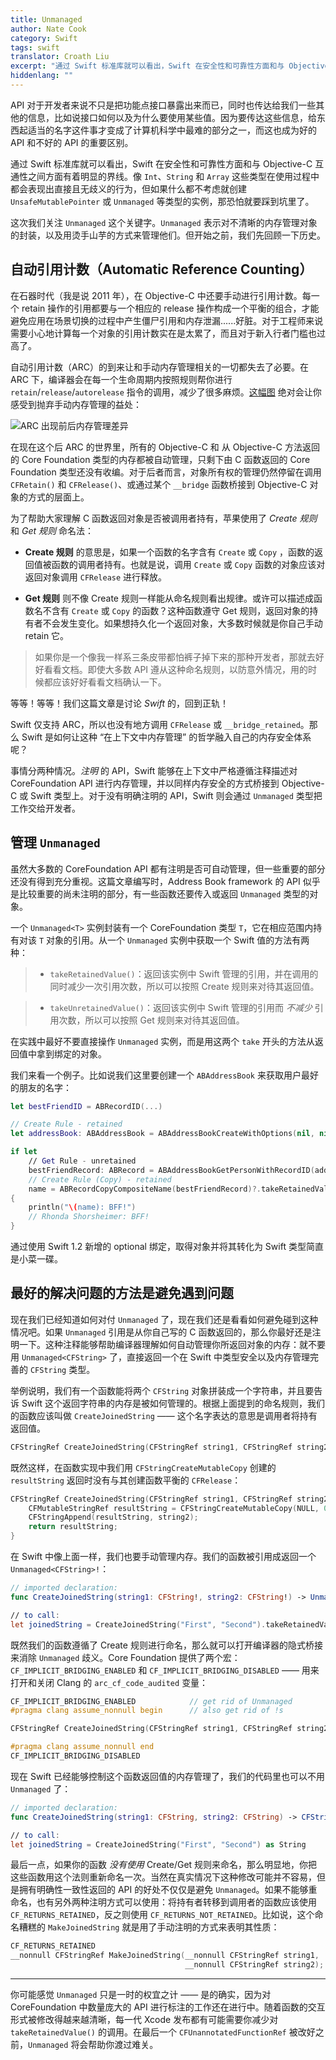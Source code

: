 ```yaml
---
title: Unmanaged
author: Nate Cook
category: Swift
tags: swift
translator: Croath Liu
excerpt: "通过 Swift 标准库就可以看出，Swift 在安全性和可靠性方面和与 Objective-C 互通性之间方面有着明显的界线。像 `Int`、`String` 和 `Array` 这些类型在使用过程中都会表现出直接且无歧义的行为，但如果什么都不考虑就创建 `UnsafeMutablePointer` 或 `Unmanaged` 等类型的实例，那恐怕就要踩到坑里了。"
hiddenlang: ""
---
```


API 对于开发者来说不只是把功能点接口暴露出来而已，同时也传达给我们一些其他的信息，比如说接口如何以及为什么要使用某些值。因为要传达这些信息，给东西起适当的名字这件事才变成了计算机科学中最难的部分之一，而这也成为好的 API 和不好的 API 的重要区别。

通过 Swift 标准库就可以看出，Swift 在安全性和可靠性方面和与 Objective-C 互通性之间方面有着明显的界线。像 `Int`、`String` 和 `Array` 这些类型在使用过程中都会表现出直接且无歧义的行为，但如果什么都不考虑就创建 `UnsafeMutablePointer` 或 `Unmanaged` 等类型的实例，那恐怕就要踩到坑里了。

这次我们关注 `Unmanaged` 这个关键字。`Unmanaged` 表示对不清晰的内存管理对象的封装，以及用烫手山芋的方式来管理他们。但开始之前，我们先回顾一下历史。

## 自动引用计数（Automatic Reference Counting）

在石器时代（我是说 2011 年），在 Objective-C 中还要手动进行引用计数。每一个 retain 操作的引用都要与一个相应的 release 操作构成一个平衡的组合，才能避免应用在场景切换的过程中产生僵尸引用和内存泄漏......好脏。对于工程师来说需要小心地计算每一个对象的引用计数实在是太累了，而且对于新入行者门槛也过高了。

自动引用计数（ARC）的到来让和手动内存管理相关的一切都失去了必要。在 ARC 下，编译器会在每一个生命周期内按照规则帮你进行 `retain`/`release`/`autorelease` 指令的调用，减少了很多麻烦。[这幅图](https://developer.apple.com/library/mac/releasenotes/ObjectiveC/RN-TransitioningToARC/Introduction/Introduction.html) 绝对会让你感受到抛弃手动内存管理的益处：

![ARC 出现前后内存管理差异](http://nshipster.s3.amazonaws.com/unmanaged-arc.png)

在现在这个后 ARC 的世界里，所有的 Objective-C 和 从 Objective-C 方法返回的 Core Foundation 类型的内存都被自动管理，只剩下由 C 函数返回的 Core Foundation 类型还没有收编。对于后者而言，对象所有权的管理仍然停留在调用 `CFRetain()` 和 `CFRelease()`、或通过某个 `__bridge` 函数桥接到 Objective-C 对象的方式的层面上。

为了帮助大家理解 C 函数返回对象是否被调用者持有，苹果使用了 *Create 规则* 和 *Get 规则* 命名法：

- **Create 规则** 的意思是，如果一个函数的名字含有 `Create` 或 `Copy` ，函数的返回值被函数的调用者持有。也就是说，调用 `Create` 或 `Copy` 函数的对象应该对返回对象调用 `CFRelease` 进行释放。

- **Get 规则** 则不像 Create 规则一样能从命名规则看出规律。或许可以描述成函数名不含有 `Create` 或 `Copy` 的函数？这种函数遵守 Get 规则，返回对象的持有者不会发生变化。如果想持久化一个返回对象，大多数时候就是你自己手动 retain 它。

> 如果你是一个像我一样系三条皮带都怕裤子掉下来的那种开发者，那就去好好看看文档。即使大多数 API 遵从这种命名规则，以防意外情况，用的时候都应该好好看看文档确认一下。

等等！等等！我们这篇文章是讨论 *Swift* 的，回到正轨！

Swift 仅支持 ARC，所以也没有地方调用 `CFRelease` 或 `__bridge_retained`。那么 Swift 是如何让这种 “在上下文中内存管理” 的哲学融入自己的内存安全体系呢？

事情分两种情况。*注明* 的 API，Swift 能够在上下文中严格遵循注释描述对 CoreFoundation API 进行内存管理，并以同样内存安全的方式桥接到 Objective-C 或 Swift 类型上。对于没有明确注明的 API，Swift 则会通过 `Unmanaged` 类型把工作交给开发者。

## 管理 `Unmanaged`

虽然大多数的 CoreFoundation API 都有注明是否可自动管理，但一些重要的部分还没有得到充分重视。这篇文章编写时，Address Book framework 的 API 似乎是比较重要的尚未注明的部分，有一些函数还要传入或返回 `Unmanaged` 类型的对象。

一个 `Unmanaged<T>` 实例封装有一个 CoreFoundation 类型 `T`，它在相应范围内持有对该 `T` 对象的引用。从一个 `Unmanaged` 实例中获取一个 Swift 值的方法有两种：

> - `takeRetainedValue()`：返回该实例中 Swift 管理的引用，并在调用的同时减少一次引用次数，所以可以按照 Create 规则来对待其返回值。

> - `takeUnretainedValue()`：返回该实例中 Swift 管理的引用而 *不减少* 引用次数，所以可以按照 Get 规则来对待其返回值。

在实践中最好不要直接操作 `Unmanaged` 实例，而是用这两个 `take` 开头的方法从返回值中拿到绑定的对象。

我们来看一个例子。比如说我们这里要创建一个 `ABAddressBook` 来获取用户最好的朋友的名字：

```swift
let bestFriendID = ABRecordID(...)

// Create Rule - retained
let addressBook: ABAddressBook = ABAddressBookCreateWithOptions(nil, nil).takeRetainedValue()

if let
    // Get Rule - unretained
    bestFriendRecord: ABRecord = ABAddressBookGetPersonWithRecordID(addressBook, bestFriendID)?.takeUnretainedValue(),
    // Create Rule (Copy) - retained
    name = ABRecordCopyCompositeName(bestFriendRecord)?.takeRetainedValue() as? String
{
    println("\(name): BFF!")
    // Rhonda Shorsheimer: BFF!
}
```

通过使用 Swift 1.2 新增的 optional 绑定，取得对象并将其转化为 Swift 类型简直是小菜一碟。

## 最好的解决问题的方法是避免遇到问题

现在我们已经知道如何对付 `Unmanaged` 了，现在我们还是看看如何避免碰到这种情况吧。如果 `Unmanaged` 引用是从你自己写的 C 函数返回的，那么你最好还是注明一下。这种注释能够帮助编译器理解如何自动管理你所返回对象的内存：就不要用 `Unmanaged<CFString>` 了，直接返回一个在 Swift 中类型安全以及内存管理完善的 `CFString` 类型。

举例说明，我们有一个函数能将两个 `CFString` 对象拼装成一个字符串，并且要告诉 Swift 这个返回字符串的内存是被如何管理的。根据上面提到的命名规则，我们的函数应该叫做 `CreateJoinedString` —— 这个名字表达的意思是调用者将持有返回值。

```c
CFStringRef CreateJoinedString(CFStringRef string1, CFStringRef string2);
```

既然这样，在函数实现中我们用 `CFStringCreateMutableCopy` 创建的 `resultString` 返回时没有与其创建函数平衡的 `CFRelease`：

```c
CFStringRef CreateJoinedString(CFStringRef string1, CFStringRef string2) {
    CFMutableStringRef resultString = CFStringCreateMutableCopy(NULL, 0, string1);
    CFStringAppend(resultString, string2);
    return resultString;
}
```

在 Swift 中像上面一样，我们也要手动管理内存。我们的函数被引用成返回一个 `Unmanaged<CFString>!`：

```swift
// imported declaration:
func CreateJoinedString(string1: CFString!, string2: CFString!) -> Unmanaged<CFString>!

// to call:
let joinedString = CreateJoinedString("First", "Second").takeRetainedValue() as String
```

既然我们的函数遵循了 Create 规则进行命名，那么就可以打开编译器的隐式桥接来消除 `Unmanaged` 歧义。Core Foundation 提供了两个宏：`CF_IMPLICIT_BRIDGING_ENABLED` 和 `CF_IMPLICIT_BRIDGING_DISABLED` —— 用来打开和关闭 Clang 的 `arc_cf_code_audited` 变量：

```c
CF_IMPLICIT_BRIDGING_ENABLED            // get rid of Unmanaged
#pragma clang assume_nonnull begin      // also get rid of !s

CFStringRef CreateJoinedString(CFStringRef string1, CFStringRef string2);

#pragma clang assume_nonnull end
CF_IMPLICIT_BRIDGING_DISABLED
```

现在 Swift 已经能够控制这个函数返回值的内存管理了，我们的代码里也可以不用 `Unmanaged` 了：

```swift
// imported declaration:
func CreateJoinedString(string1: CFString, string2: CFString) -> CFString

// to call:
let joinedString = CreateJoinedString("First", "Second") as String
```

最后一点，如果你的函数 *没有使用* Create/Get 规则来命名，那么明显地，你把这些函数用这个法则重新命名一次。当然在真实情况下这种修改可能并不容易，但是拥有明确性一致性返回的 API 的好处不仅仅是避免 `Unmanaged`。如果不能够重命名，也有另外两种注明方式可以使用：将持有者转移到调用者的函数应该使用 `CF_RETURNS_RETAINED`，反之则使用 `CF_RETURNS_NOT_RETAINED`。比如说，这个命名糟糕的 `MakeJoinedString` 就是用了手动注明的方式来表明其性质：

```c
CF_RETURNS_RETAINED
__nonnull CFStringRef MakeJoinedString(__nonnull CFStringRef string1,
                                       __nonnull CFStringRef string2);
```

* * *

你可能感觉 `Unmanaged` 只是一时的权宜之计 —— 是的确实，因为对 CoreFoundation 中数量庞大的 API 进行标注的工作还在进行中。随着函数的交互形式被修改得越来越清晰，每一代 Xcode 发布都有可能需要你减少对 `takeRetainedValue()` 的调用。在最后一个 `CFUnannotatedFunctionRef` 被改好之前，`Unmanaged` 将会帮助你渡过难关。

